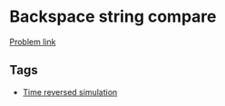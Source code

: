 # Backspace string compare

[Problem link](https://leetcode.com/problems/backspace-string-compare)

## Tags

* [Time reversed simulation](/README.md#Time_reversed_simulation)
